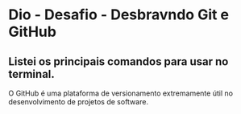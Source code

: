 # Dio - Desafio - Desbravndo Git e GitHub
## Listei os principais comandos para usar no terminal.
O GitHub é uma plataforma de versionamento extremamente útil no desenvolvimento de projetos de software.
